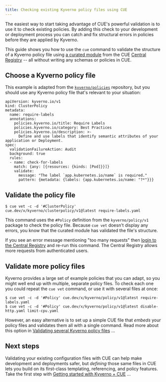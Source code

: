 ```yaml
---
title: Checking existing Kyverno policy files using CUE
---
```


The easiest way to start taking advantage of CUE's powerful validation is to
use it to check existing policies. By adding this check to your
development or deployment process you can catch and fix structural errors in policies
before they are applied by Kyverno.

This guide shows you how to use the `cue` command to validate the structure of
a Kyverno policy file using
[a curated module](../curated-module-kyverno/index.md) from the
CUE [Central Registry](https://registry.cue.works) -- all without writing any
schemas or policies in CUE.

<!--more-->

## Choose a Kyverno policy file

This example is adapted from the
[`kyverno/policies`](https://github.com/kyverno/policies/blob/main/best-practices/require-labels/require-labels.yaml)
repository, but you should use any Kyverno policy file that's relevant
to your situation:

``` { .yaml title="require-labels.yaml" }
apiVersion: kyverno.io/v1
kind: ClusterPolicy
metadata:
  name: require-labels
  annotations:
    policies.kyverno.io/title: Require Labels
    policies.kyverno.io/category: Best Practices
    policies.kyverno.io/description: >-
      Define and use labels that identify semantic attributes of your application or Deployment.
spec:
  validationFailureAction: Audit
  background: true
  rules:
  - name: check-for-labels
    match: {any: [{resources: {kinds: [Pod]}}]}
    validate:
      message: "The label `app.kubernetes.io/name` is required."
      pattern: {metadata: {labels: {app.kubernetes.io/name: "?*"}}}
```

## Validate the policy file

``` { .text title="TERMINAL" data-copy="cue vet -c -d &#39;#ClusterPolicy&#39; cue.dev/x/kyverno/clusterpolicy/v1@latest require-labels.yaml" }
$ cue vet -c -d '#ClusterPolicy' cue.dev/x/kyverno/clusterpolicy/v1@latest require-labels.yaml
```

This command uses the `#Policy` definition from the `kyverno/policy/v1` package
to check the policy file. Because `cue vet` doesn't display any errors,
you know that the curated module has validated the file's structure.

If you see an error message mentioning "too many requests" then
[login to the Central Registry](../login-central-registry/index.md)
and re-run this command.
The Central Registry allows more requests from authenticated users.

## Validate more policy files

Kyverno provides a large set of example policies that you can adapt, so you
might well end up with multiple, separate policy files. To check each one
you could repeat the `cue vet` command, or use it with several files at once:

``` { .text title="TERMINAL" data-copy="cue vet -c -d &#39;#Policy&#39; cue.dev/x/kyverno/policy/v1@latest require-labels.yaml&#10;cue vet -c -d &#39;#Policy&#39; cue.dev/x/kyverno/policy/v1@latest disable-http.yaml limit-cpu.yaml" }
$ cue vet -c -d '#Policy' cue.dev/x/kyverno/policy/v1@latest require-labels.yaml
$ cue vet -c -d '#Policy' cue.dev/x/kyverno/policy/v1@latest disable-http.yaml limit-cpu.yaml
```

However, an easy alternative is to set up a simple CUE file that *embeds* your
policy files and validates them all with a single command.
Read more about this option in
[Validating several Kyverno policy files](../validating-several-kyverno-policy-files/index.md) ...

## Next steps

Validating your existing configuration files with CUE can help make development
and deployments safer, but *defining* those same files in CUE lets you build on
its first-class templating, referencing, and policy features. Take the first
step with
[Getting started with Kyverno + CUE](../getting-started-with-kyverno-cue/index.md)
...
